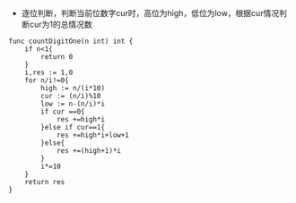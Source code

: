 - 逐位判断，判断当前位数字cur时，高位为high，低位为low，根据cur情况判断cur为1的总情况数
```golang
func countDigitOne(n int) int {
    if n<1{
        return 0
    }
    i,res := 1,0
    for n/i!=0{
        high := n/(i*10)
        cur := (n/i)%10
        low := n-(n/i)*i
        if cur ==0{
            res +=high*i
        }else if cur==1{
            res +=high*i+low+1
        }else{
            res +=(high+1)*i
        }
        i*=10
    }
    return res
}
```